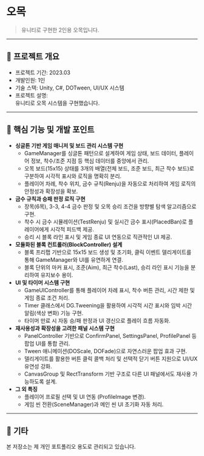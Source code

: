 # 오목

> 유니티로 구현한 2인용 오목입니다.

---

## 📌 프로젝트 개요
- 프로젝트 기간: 2023.03
- 개발인원: 1인
- 기술 스택: Unity, C#, DOTween, UI/UX 시스템
- 프로젝트 설명:  
  유니티로 오목 시스템을 구현했습니다.

---

## 👤 핵심 기능 및 개발 포인트
- **싱글톤 기반 게임 매니저 및 보드 관리 시스템 구현**
  - GameManager를 싱글톤 패턴으로 설계하여 게임 상태, 보드 데이터, 플레이어 정보, 착수/조준 지점 등 핵심 데이터를 중앙에서 관리.
  - 오목 보드(15x15) 상태를 3개의 배열(전체 보드, 조준 보드, 최근 착수 보드)로 구분하여 시각적 표시와 로직을 명확히 분리.
  - 플레이어 차례, 착수 위치, 금수 규칙(Renju)을 자동으로 처리하여 게임 로직의 안정성과 확장성을 확보.
- **금수 규칙과 승패 판정 로직 구현**
  - 장목(6목), 3-3, 4-4 금수 판정 및 오목 승리 조건을 방향별 탐색 알고리즘으로 구현.
  - 착수 시 금수 시뮬레이션(TestRenju) 및 실시간 금수 표시(PlacedBan)로 플레이어에게 시각적 피드백 제공.
  - 승리 시 블록 라인 표시 및 게임 종료 UI 연동으로 직관적인 UI 제공.
- **모듈화된 블록 컨트롤러(BlockController) 설계**
  - 블록 프리팹 기반으로 15x15 보드 생성 및 초기화, 클릭 이벤트 델리게이트를 통해 GameManager와 UI를 유연하게 연결.
  - 블록 단위의 마커 표시, 조준(Aim), 최근 착수(Last), 승리 라인 표시 기능을 분리하여 유지보수 용이.
- **UI 및 타이머 시스템 구현**
  - GameUIController를 통해 플레이어 차례 표시, 착수 버튼 관리, 시간 제한 및 게임 종료 조건 처리.
  - Timer 클래스에서 DG.Tweening을 활용하여 시각적 시간 표시와 임박 시간 알림(색상 변화) 기능 구현.
  - 타이머 만료 시 자동 승/패 판정과 UI 갱신으로 플레이 흐름 자동화.
- **재사용성과 확장성을 고려한 패널 시스템 구현**
  - PanelController 기반으로 ConfirmPanel, SettingsPanel, ProfilePanel 등 팝업 UI를 통합 관리.
  - Tween 애니메이션(DOScale, DOFade)으로 자연스러운 팝업 효과 구현.
  - 델리게이트를 활용한 버튼 클릭 콜백 처리 및 선택적 닫기 버튼 지원으로 UI/UX 유연성 강화.
  - CanvasGroup 및 RectTransform 기반 구조로 다른 UI 패널에서도 재사용 가능하도록 설계.
- **그 외 특징**
  - 플레이어 프로필 선택 및 UI 연동 (ProfileImage 변경).
  - 게임 씬 전환(SceneManager)과 메인 씬 UI 초기화 자동 처리.


---

## 📝 기타
본 저장소는 제 개인 포트폴리오 용도로 관리되고 있습니다.
